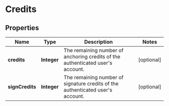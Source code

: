

# Credits

## Properties

Name | Type | Description | Notes
------------ | ------------- | ------------- | -------------
**credits** | **Integer** | The remaining number of anchoring credits of the authenticated user&#39;s account. |  [optional]
**signCredits** | **Integer** | The remaining number of signature credits of the authenticated user&#39;s account. |  [optional]



